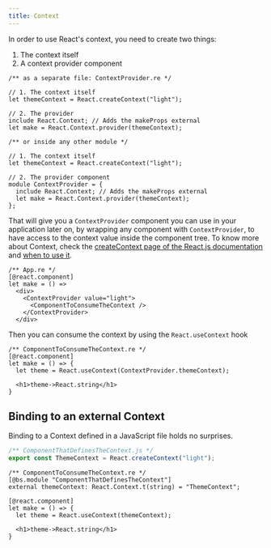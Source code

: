 ```yaml
---
title: Context
---
```


In order to use React's context, you need to create two things:

1. The context itself
2. A context provider component

```reason
/** as a separate file: ContextProvider.re */

// 1. The context itself
let themeContext = React.createContext("light");

// 2. The provider
include React.Context; // Adds the makeProps external
let make = React.Context.provider(themeContext);
```

```reason
/** or inside any other module */

// 1. The context itself
let themeContext = React.createContext("light");

// 2. The provider component
module ContextProvider = {
  include React.Context; // Adds the makeProps external
  let make = React.Context.provider(themeContext);
};
```

That will give you a `ContextProvider` component you can use in your application later on, by wrapping any component with `ContextProvider`, to have access to the context value inside the component tree. To know more about Context, check the [createContext page of the React.js documentation](https://react.dev/reference/react/createContext) and [when to use it](https://react.dev/learn/passing-data-deeply-with-context).

```reason
/** App.re */
[@react.component]
let make = () =>
  <div>
    <ContextProvider value="light">
      <ComponentToConsumeTheContext />
    </ContextProvider>
  </div>
```

Then you can consume the context by using the `React.useContext` hook

```reason
/** ComponentToConsumeTheContext.re */
[@react.component]
let make = () => {
  let theme = React.useContext(ContextProvider.themeContext);

  <h1>theme->React.string</h1>
}
```

## Binding to an external Context

Binding to a Context defined in a JavaScript file holds no surprises.

```js
/** ComponentThatDefinesTheContext.js */
export const ThemeContext = React.createContext("light");
```

```reason
/** ComponentToConsumeTheContext.re */
[@bs.module "ComponentThatDefinesTheContext"]
external themeContext: React.Context.t(string) = "ThemeContext";

[@react.component]
let make = () => {
  let theme = React.useContext(themeContext);

  <h1>theme->React.string</h1>
}
```
